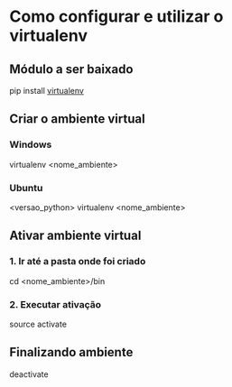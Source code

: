 # Como configurar e utilizar o virtualenv

## Módulo a ser baixado
pip install [virtualenv](https://pypi.org/project/virtualenv/)

## Criar o ambiente virtual
### Windows
virtualenv <nome_ambiente>
### Ubuntu
<versao_python> virtualenv <nome_ambiente>

## Ativar ambiente virtual
### 1. Ir até a pasta onde foi criado
cd <nome_ambiente>/bin
### 2. Executar ativação
source activate

## Finalizando ambiente
deactivate